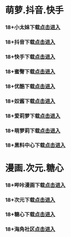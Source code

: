 # 萌萝.抖音.快手
### 18+小太妹下载<a rel="nofollow noopener" href="https://o5nh1z8e6m4f.top/?channel_code=MIM03BBG" target="_blank">点击进入</a>
### 18+抖音下载<a rel="nofollow noopener" href="https://nkvbbdo3ed60.top/?channel_code=MIM05BBG" target="_blank">点击进入</a>
### 18+快手下载<a rel="nofollow noopener" href="https://pc9e0xmfn4ew.top/?channel_code=MIM04BBG" target="_blank">点击进入</a>
### 18+蜜臀下载<a rel="nofollow noopener" href="https://jjzhxtu00q6v.top/?channel_code=MIM18BBG" target="_blank">点击进入</a>
### 18+优酷下载<a rel="nofollow noopener" href="https://erkxidqkkle3.top/?channel_code=MIM13BBG" target="_blank">点击进入</a>
### 18+奴酱下载<a rel="nofollow noopener" href="https://fv7seym1sims.top/?channel_code=MIM17BBG" target="_blank">点击进入</a>
### 18+爱莉萝下载<a rel="nofollow noopener" href="https://ae7zh3bc1n8k.top/?channel_code=MIM33BBG" target="_blank">点击进入</a>
### 18+萌萝莉下载<a rel="nofollow noopener" href="https://oywbialrhdxs.top/?channel_code=MIM07BG" target="_blank">点击进入</a>
### 18+黑料中心下载<a rel="nofollow noopener" href="https://mxvnlnziah2d.top/?channel_code=MIM02BBG" target="_blank">点击进入</a>


# 漫画.次元.糖心
### 18+哔咔漫画下载<a rel="nofollow noopener" href="https://bk2usqlgy.com?ch=oebg21bk" target="_blank">点击进入</a>
### 18+次元下载<a rel="nofollow noopener" href="https://919qlpsu.com/?ch=oebg21cy" target="_blank">点击进入</a>
### 18+糖心下载<a rel="nofollow noopener" href="https://tx4cugjl6.com/?_c=oebg31tx" target="_blank">点击进入</a>
### 18+海角社区<a rel="nofollow noopener" href="https://d.hj92kb.com/?channel=ykhjqq1" target="_blank">点击进入</a>
